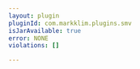 ```yaml
---
layout: plugin
pluginId: com.markklim.plugins.smv
isJarAvailable: true
error: NONE
violations: []

---
```

